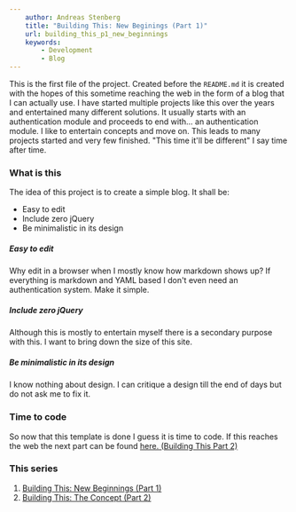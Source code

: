 ```yaml
---
    author: Andreas Stenberg
    title: "Building This: New Beginings (Part 1)"
    url: building_this_p1_new_beginnings
    keywords: 
        - Development
        - Blog
---
```


This is the first file of the project. Created before the `README.md` it is created with the hopes of this sometime reaching the web in the form of a blog that I can actually use. I have started multiple projects like this over the years and entertained many different solutions. It usually starts with an authentication module and proceeds to end with... an authentication module. I like to entertain concepts and move on. This leads to many projects started and very few finished. "This time it'll be different" I say time after time. 

### What is this
The idea of this project is to create a simple blog. It shall be:

* Easy to edit
* Include zero jQuery
* Be minimalistic in its design

##### Easy to edit
Why edit in a browser when I mostly know how markdown shows up? If everything is markdown and YAML based I don't even need an authentication system. Make it simple.

##### Include zero jQuery
Although this is mostly to entertain myself there is a secondary purpose with this. I want to bring down the size of this site.

##### Be minimalistic in its design
I know nothing about design. I can critique a design till the end of days but do not ask me to fix it. 


### Time to code

So now that this template is done I guess it is time to code. If this reaches the web the next part can be found [here. (Building This Part 2)](/building_this_p2_the_concept)


### This series

1) [Building This: New Beginnings (Part 1)](/building_this_p1_new_beginnings)  
2) [Building This: The Concept (Part 2)](/building_this_p2_the_concept)